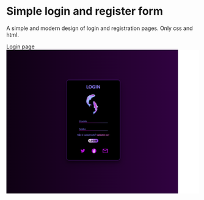 # Simple login and register form
A simple and modern design of login and registration pages. Only css and html.


Login page
![login_page](https://github.com/1PauloRod/simple-login-and-register-form/blob/master/login_page.png)



